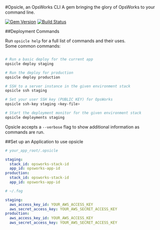 #Opsicle, an OpsWorks CLI
A gem bringing the glory of OpsWorks to your command line.

[![Gem Version](https://badge.fury.io/rb/opsicle.png)](http://badge.fury.io/rb/opsicle)
[![Build Status](https://travis-ci.org/sportngin/opsicle.png?branch=master)](https://travis-ci.org/sportngin/opsicle)

##Deployment Commands

Run `opsicle help` for a full list of commands and their uses.  
Some common commands:

```bash

# Run a basic deploy for the current app
opsicle deploy staging

# Run the deploy for production
opsicle deploy production

# SSH to a server instance in the given environment stack
opsicle ssh staging

# Set your user SSH key (PUBLIC KEY) for OpsWorks
opsicle ssh-key staging <key-file>

# Start the deployment monitor for the given environment stack
opsicle deployments staging

```

Opsicle accepts a `--verbose` flag to show additional information as commands are run.

##Set up an Application to use opsicle

```yaml
# your_app_root/.opsicle

staging:
  stack_id: opsworks-stack-id
  app_id: opsworks-app-id
production:
  stack_id: opsworks-stack-id
  app_id: opsworks-app-id
```

```yaml
# ~/.fog

staging:
  aws_access_key_id: YOUR_AWS_ACCESS_KEY
  aws_secret_access_key: YOUR_AWS_SECRET_ACCESS_KEY
production:
  aws_access_key_id: YOUR_AWS_ACCESS_KEY
  aws_secret_access_key: YOUR_AWS_SECRET_ACCESS_KEY
```


